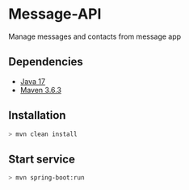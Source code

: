 # Message-API

Manage messages and contacts from message app

## Dependencies

* [Java 17](https://www.oracle.com/java/technologies/javase/jdk17-archive-downloads.html) 
* [Maven 3.6.3](https://maven.apache.org/download.cgi) 

## Installation

```bash
> mvn clean install
```
## Start service

```bash
> mvn spring-boot:run
```
